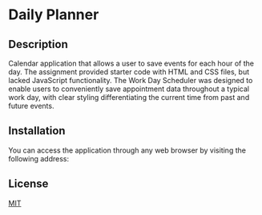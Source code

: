 # Daily Planner

## Description

Calendar application that allows a user to save events for each hour of the day.
The assignment provided starter code with HTML and CSS files, but lacked JavaScript functionality. 
The Work Day Scheduler was designed to enable users to conveniently save appointment data throughout a typical work day, with clear styling
differentiating the current time from past and future events.

## Installation

You can access the application through any web browser by visiting the following address:



## License

[MIT](https://choosealicense.com/licenses/mit/)
